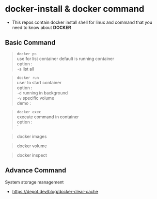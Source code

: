 docker-install & docker command
============

- This repos contain docker install shell for linux and command that you need to know about **DOCKER**

Basic Command
------------
> `docker ps` \
> use for list container default is running container \
> option : \
> `-a` list all 

> `docker run` \
> user to start container \
> option : \
> `-d` running in background \
> `-v` specific volume \
> demo : 

> `docker exec` \
> execute command in container \
> option : \
> `

> docker images

> docker volume

> docker inspect

Advance Command
------------

System storage management
- https://depot.dev/blog/docker-clear-cache

